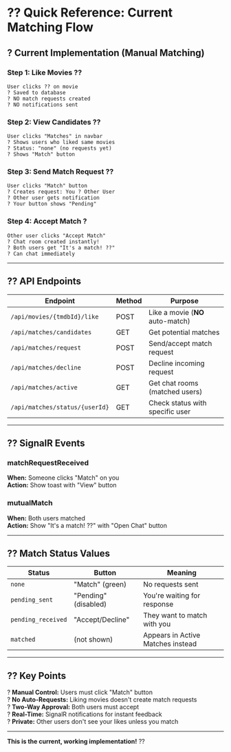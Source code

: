 # ?? Quick Reference: Current Matching Flow

## ? **Current Implementation (Manual Matching)**

### **Step 1: Like Movies** ??
```
User clicks ?? on movie
? Saved to database
? NO match requests created
? NO notifications sent
```

### **Step 2: View Candidates** ??
```
User clicks "Matches" in navbar
? Shows users who liked same movies
? Status: "none" (no requests yet)
? Shows "Match" button
```

### **Step 3: Send Match Request** ??
```
User clicks "Match" button
? Creates request: You ? Other User
? Other user gets notification
? Your button shows "Pending"
```

### **Step 4: Accept Match** ?
```
Other user clicks "Accept Match"
? Chat room created instantly!
? Both users get "It's a match! ??"
? Can chat immediately
```

---

## ?? **API Endpoints**

| Endpoint | Method | Purpose |
|----------|--------|---------|
| `/api/movies/{tmdbId}/like` | POST | Like a movie (**NO** auto-match) |
| `/api/matches/candidates` | GET | Get potential matches |
| `/api/matches/request` | POST | Send/accept match request |
| `/api/matches/decline` | POST | Decline incoming request |
| `/api/matches/active` | GET | Get chat rooms (matched users) |
| `/api/matches/status/{userId}` | GET | Check status with specific user |

---

## ?? **SignalR Events**

### **matchRequestReceived**
**When:** Someone clicks "Match" on you  
**Action:** Show toast with "View" button

### **mutualMatch**
**When:** Both users matched  
**Action:** Show "It's a match! ??" with "Open Chat" button

---

## ?? **Match Status Values**

| Status | Button | Meaning |
|--------|--------|---------|
| `none` | "Match" (green) | No requests sent |
| `pending_sent` | "Pending" (disabled) | You're waiting for response |
| `pending_received` | "Accept/Decline" | They want to match with you |
| `matched` | (not shown) | Appears in Active Matches instead |

---

## ?? **Key Points**

? **Manual Control:** Users must click "Match" button  
? **No Auto-Requests:** Liking movies doesn't create match requests  
? **Two-Way Approval:** Both users must accept  
? **Real-Time:** SignalR notifications for instant feedback  
? **Private:** Other users don't see your likes unless you match

---

**This is the current, working implementation!** ??
